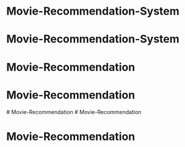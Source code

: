 # Movie-Recommendation-System
# Movie-Recommendation-System
# Movie-Recommendation
# Movie-Recommendation
#   M o v i e - R e c o m m e n d a t i o n  
 # Movie-Recommendation
# Movie-Recommendation
